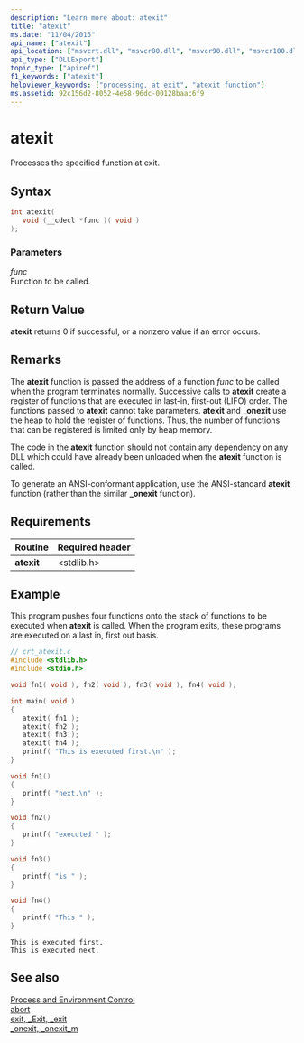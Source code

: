 ```yaml
---
description: "Learn more about: atexit"
title: "atexit"
ms.date: "11/04/2016"
api_name: ["atexit"]
api_location: ["msvcrt.dll", "msvcr80.dll", "msvcr90.dll", "msvcr100.dll", "msvcr100_clr0400.dll", "msvcr110.dll", "msvcr110_clr0400.dll", "msvcr120.dll", "msvcr120_clr0400.dll", "ucrtbase.dll"]
api_type: ["DLLExport"]
topic_type: ["apiref"]
f1_keywords: ["atexit"]
helpviewer_keywords: ["processing, at exit", "atexit function"]
ms.assetid: 92c156d2-8052-4e58-96dc-00128baac6f9
---
```

# atexit

Processes the specified function at exit.

## Syntax

```C
int atexit(
   void (__cdecl *func )( void )
);
```

### Parameters

*func*<br/>
Function to be called.

## Return Value

**atexit** returns 0 if successful, or a nonzero value if an error occurs.

## Remarks

The **atexit** function is passed the address of a function *func* to be called when the program terminates normally. Successive calls to **atexit** create a register of functions that are executed in last-in, first-out (LIFO) order. The functions passed to **atexit** cannot take parameters. **atexit** and **_onexit** use the heap to hold the register of functions. Thus, the number of functions that can be registered is limited only by heap memory.

The code in the **atexit** function should not contain any dependency on any DLL which could have already been unloaded when the **atexit** function is called.

To generate an ANSI-conformant application, use the ANSI-standard **atexit** function (rather than the similar **_onexit** function).

## Requirements

|Routine|Required header|
|-------------|---------------------|
|**atexit**|\<stdlib.h>|

## Example

This program pushes four functions onto the stack of functions to be executed when **atexit** is called. When the program exits, these programs are executed on a last in, first out basis.

```C
// crt_atexit.c
#include <stdlib.h>
#include <stdio.h>

void fn1( void ), fn2( void ), fn3( void ), fn4( void );

int main( void )
{
   atexit( fn1 );
   atexit( fn2 );
   atexit( fn3 );
   atexit( fn4 );
   printf( "This is executed first.\n" );
}

void fn1()
{
   printf( "next.\n" );
}

void fn2()
{
   printf( "executed " );
}

void fn3()
{
   printf( "is " );
}

void fn4()
{
   printf( "This " );
}
```

```Output
This is executed first.
This is executed next.
```

## See also

[Process and Environment Control](../../c-runtime-library/process-and-environment-control.md)<br/>
[abort](abort.md)<br/>
[exit, _Exit, _exit](exit-exit-exit.md)<br/>
[_onexit, _onexit_m](onexit-onexit-m.md)<br/>
